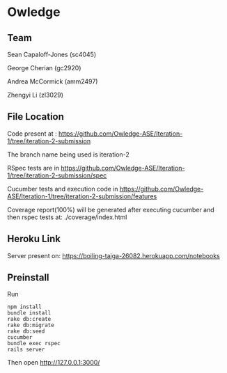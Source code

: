 # Owledge

## Team
Sean Capaloff-Jones (sc4045)

George Cherian (gc2920)

Andrea McCormick (amm2497)

Zhengyi Li (zl3029)

## File Location

Code present at : https://github.com/Owledge-ASE/Iteration-1/tree/iteration-2-submission

The branch name being used is iteration-2

RSpec tests are in https://github.com/Owledge-ASE/Iteration-1/tree/iteration-2-submission/spec

Cucumber tests and execution code in https://github.com/Owledge-ASE/Iteration-1/tree/iteration-2-submission/features

Coverage report(100%) will be generated after executing cucumber and then rspec tests at: ./coverage/index.html

## Heroku Link

Server present on: https://boiling-taiga-26082.herokuapp.com/notebooks

## Preinstall

Run
```
npm install
bundle install 
rake db:create 
rake db:migrate
rake db:seed
cucumber
bundle exec rspec
rails server

```
Then open http://127.0.0.1:3000/
